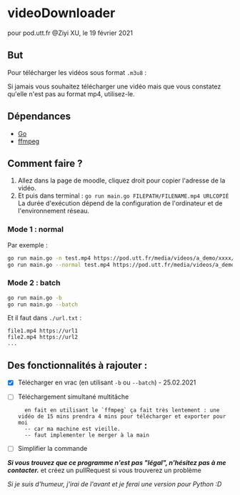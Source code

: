 # videoDownloader
pour pod.utt.fr
@Ziyi XU, le 19 février 2021

## But
Pour télécharger les vidéos sous format `.m3u8` :

Si jamais vous souhaitez télécharger une vidéo mais que vous constatez qu'elle n'est pas au format mp4, utilisez-le.

## Dépendances
- [Go](https://golang.org/dl/)
- [ffmpeg](https://ffmpeg.org/download.html)

## Comment faire ?
1. Allez dans la page de moodle, cliquez droit pour copier l'adresse de la vidéo.
2. Et puis dans terminal :
`go run main.go FILEPATH/FILENAME.mp4 URLCOPIÉ`
La durée d'exécution dépend de la configuration de l'ordinateur et de l'environnement réseau.

### Mode 1 : normal

Par exemple :
``` bash
go run main.go -n test.mp4 https://pod.utt.fr/media/videos/a_demo/xxxx/playlist.m3u8
go run main.go --normal test.mp4 https://pod.utt.fr/media/videos/a_demo/xxxx/playlist.m3u8
```

### Mode 2 : batch
``` bash
go run main.go -b
go run main.go --batch
```

    
Et il faut dans `./url.txt` :
```
file1.mp4 https://url1
file2.mp4 https://url2
...
```

## Des fonctionnalités à rajouter :
- [x] Télécharger en vrac (en utilisant `-b` ou `--batch`) - 25.02.2021

- [ ] Téléchargement simultané multitâche

        en fait en utilisant le `ffmpeg` ça fait très lentement : une vidéo de 15 mins prendra 4 mins pour télécharger et exporter pour moi
        -- car ma machine est vieille.
        -- faut implementer le merger à la main
        
- [ ] Simplifier la commande

***Si vous trouvez que ce programme n'est pas "légal", n'hésitez pas à me contacter.***
et créez un pullRequest si vous trouverez un problème

*Si je suis d'humeur, j'irai de l'avant et je ferai une version pour Python :D*
